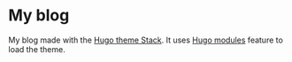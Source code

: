 # My blog

My blog made with the [Hugo theme Stack](https://github.com/CaiJimmy/hugo-theme-stack). It uses [Hugo modules](https://gohugo.io/hugo-modules/) feature to load the theme.
